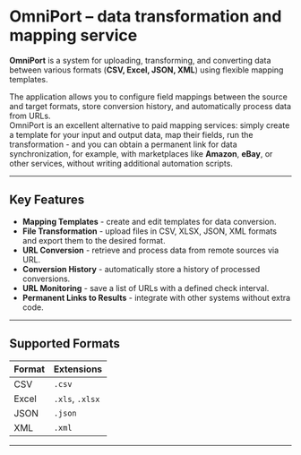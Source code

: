 # OmniPort – data transformation and mapping service

**OmniPort** is a system for uploading, transforming, and converting data between various formats (**CSV, Excel, JSON, XML**) using flexible mapping templates.  

The application allows you to configure field mappings between the source and target formats, store conversion history, and automatically process data from URLs.  
OmniPort is an excellent alternative to paid mapping services: simply create a template for your input and output data, map their fields, run the transformation - and you can obtain a permanent link for data synchronization, for example, with marketplaces like **Amazon**, **eBay**, or other services, without writing additional automation scripts.

---

## Key Features
- **Mapping Templates** - create and edit templates for data conversion.
- **File Transformation** - upload files in CSV, XLSX, JSON, XML formats and export them to the desired format.
- **URL Conversion** - retrieve and process data from remote sources via URL.
- **Conversion History** - automatically store a history of processed conversions.
- **URL Monitoring** - save a list of URLs with a defined check interval.
- **Permanent Links to Results** - integrate with other systems without extra code.

---

## Supported Formats
| Format | Extensions |
|--------|------------|
| CSV    | `.csv`     |
| Excel  | `.xls`, `.xlsx` |
| JSON   | `.json`    |
| XML    | `.xml`     |

---
